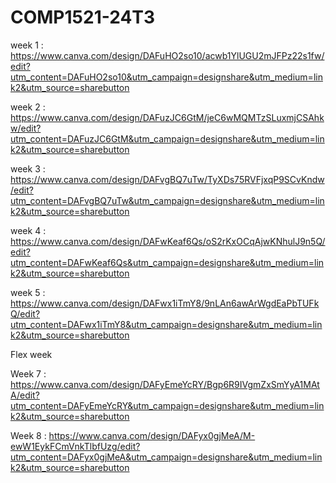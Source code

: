 # COMP1521-24T3

week 1 : https://www.canva.com/design/DAFuHO2so10/acwb1YlUGU2mJFPz22s1fw/edit?utm_content=DAFuHO2so10&utm_campaign=designshare&utm_medium=link2&utm_source=sharebutton

week 2 : https://www.canva.com/design/DAFuzJC6GtM/jeC6wMQMTzSLuxmjCSAhkw/edit?utm_content=DAFuzJC6GtM&utm_campaign=designshare&utm_medium=link2&utm_source=sharebutton

week 3 : https://www.canva.com/design/DAFvgBQ7uTw/TyXDs75RVFjxqP9SCvKndw/edit?utm_content=DAFvgBQ7uTw&utm_campaign=designshare&utm_medium=link2&utm_source=sharebutton

week 4 : https://www.canva.com/design/DAFwKeaf6Qs/oS2rKxOCqAjwKNhulJ9n5Q/edit?utm_content=DAFwKeaf6Qs&utm_campaign=designshare&utm_medium=link2&utm_source=sharebutton

week 5 : https://www.canva.com/design/DAFwx1iTmY8/9nLAn6awArWgdEaPbTUFkQ/edit?utm_content=DAFwx1iTmY8&utm_campaign=designshare&utm_medium=link2&utm_source=sharebutton

Flex week

Week 7 : https://www.canva.com/design/DAFyEmeYcRY/Bgp6R9IVgmZxSmYyA1MAtA/edit?utm_content=DAFyEmeYcRY&utm_campaign=designshare&utm_medium=link2&utm_source=sharebutton

Week 8 : https://www.canva.com/design/DAFyx0gjMeA/M-ewW1EykFCmVnkTlbfUzg/edit?utm_content=DAFyx0gjMeA&utm_campaign=designshare&utm_medium=link2&utm_source=sharebutton
